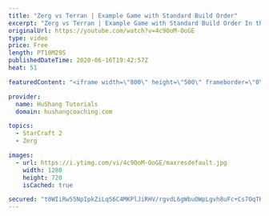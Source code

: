 ```yaml
---
title: "Zerg vs Terran | Example Game with Standard Build Order"
excerpt: "Zerg vs Terran | Example Game with Standard Build Order In this guide we learn how to defend early Terran attacks.  Coaching -------------------------------------------------------------------------- Interested in Starcraft lessons? Check out my website! I would love to help you improve and reach your"
originalUrl: https://youtube.com/watch?v=4c9OoM-OoGE
type: video
price: Free
length: PT10M29S
publishedDateTime: 2020-06-16T19:42:57Z
heat: 51

featuredContent: "<iframe width=\"800\" height=\"500\" frameborder=\"0\" src=\"https://www.youtube.com/embed/4c9OoM-OoGE\" allow=\"accelerometer; autoplay; encrypted-media; gyroscope; picture-in-picture\" allowfullscreen></iframe>"

provider:
  name: HuShang Tutorials
  domain: hushangcoaching.com

topics:
  - StarCraft 2
  - Zerg

images:
  - url: https://i.ytimg.com/vi/4c9OoM-OoGE/maxresdefault.jpg
    width: 1280
    height: 720
    isCached: true

secured: "t0WIiRw55NpIpkZiLqS6C4MKPlJiRHV/rgvdL6gWbuOWpLgvh8uFc+Cs7OqTKQRBV33b654gH/jAb5yJy/R7qPcutuR2VZ5cNmR4vqolTAAHTO3qmgTC6GeUqu3CCJH3oShIVQLroHJX0fBMJ5cDECmWmCu7DkzO+qy1GZTttpMIKq2YbNlkwpsi1EwaFhYIlV5YawwT2KYQ4cHP+o0X/JwCJ3E9m9OtGY9gLxomtNI1T8HdBUqrcL128SK1vSjMgBl3Enhmt7pBxJsAG7LYbNlx7gfzuQJxPKw9EbGDh+sHLDmQde2l15zMWx85DZ5DCdsSkKGhQokhkKo1DKtP4mp3racCFuAWqZAWunTIMAFbaKWaMaZIxqv3KZ5CR8lVGEAsOY2htXWv5Zhuf/pXHwsPQ/rXs4XONlJ8es7oFcM=;ezKmYOxXxd0Ru8LWYuBvTg=="
---
```


